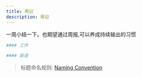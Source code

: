 ```yaml
---
title: 周记
description: 周记
---
```


一周小结一下。也期望通过周报,可以养成持续输出的习惯

```bash title="Weekly Focus"
#### 工作

#### 英语

```

> 标题命名规则: [Naming Convention](/naming-convention)

